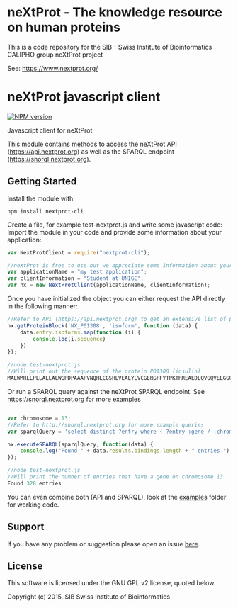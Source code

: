 # neXtProt - The knowledge resource on human proteins

This is a code repository for the SIB - Swiss Institute of Bioinformatics CALIPHO group neXtProt project

See: https://www.nextprot.org/

# neXtProt javascript client


[![NPM version](http://img.shields.io/npm/v/nextprot-cli.svg)](https://www.npmjs.org/package/nextprot-cli) 

Javascript client for neXtProt

This module contains methods to access the neXtProt API (https://api.nextprot.org) as well as the SPARQL endpoint (https://snorql.nextprot.org). 


## Getting Started
Install the module with: 
```shell
npm install nextprot-cli
```

Create a file, for example test-nextprot.js and write some javascript code:
Import the module in your code and provide some information about your application:
```javascript
var NextProtClient = require("nextprot-cli");

//neXtProt is free to use but we appreciate some information about your application and who you are :)
var applicationName = "my test application";
var clientInformation = "Student at UNIGE";
var nx = new NextProtClient(applicationName, clientInformation);
```

Once you have initialized the object you can either request the API directly in the following manner:
```javascript
//Refer to API (https://api.nextprot.org) to get an extensive list of possible protein blocks
nx.getProteinBlock('NX_P01308', 'isoform', function (data) {
    data.entry.isoforms.map(function (i) {
        console.log(i.sequence)
    })
});

//node test-nextprot.js
//Will print out the sequence of the protein P01308 (insulin)
MALWMRLLPLLALLALWGPDPAAAFVNQHLCGSHLVEALYLVCGERGFFYTPKTRREAEDLQVGQVELGGGPGAGSLQPLALEGSLQKRGIVEQCCTSICSLYQLENYCN
```

Or run a SPARQL query against the neXtProt SPARQL endpoint. See https://snorql.nextprot.org for more examples
```javascript

var chromosome = 13;
//Refer to http://snorql.nextprot.org for more example queries
var sparqlQuery = 'select distinct ?entry where { ?entry :gene / :chromosome "'+ chromosome +'"^^xsd:string}'

nx.executeSPARQL(sparqlQuery, function(data) {
	console.log("Found " + data.results.bindings.length + " entries ");
});

//node test-nextprot.js
//Will print the number of entries that have a gene on chromosome 13
Found 328 entries
```

You can even combine both (API and SPARQL), look at the [examples](examples) folder for working code.

## Support

If you have any problem or suggestion please open an issue [here](https://github.com/calipho-sib/nextprot-cli/issues).

## License 
This software is licensed under the GNU GPL v2 license, quoted below.

Copyright (c) 2015, SIB Swiss Institute of Bioinformatics
